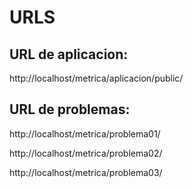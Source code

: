 URLS
====

URL de aplicacion:
------------------

http://localhost/metrica/aplicacion/public/

URL de problemas:
-----------------

http://localhost/metrica/problema01/

http://localhost/metrica/problema02/

http://localhost/metrica/problema03/